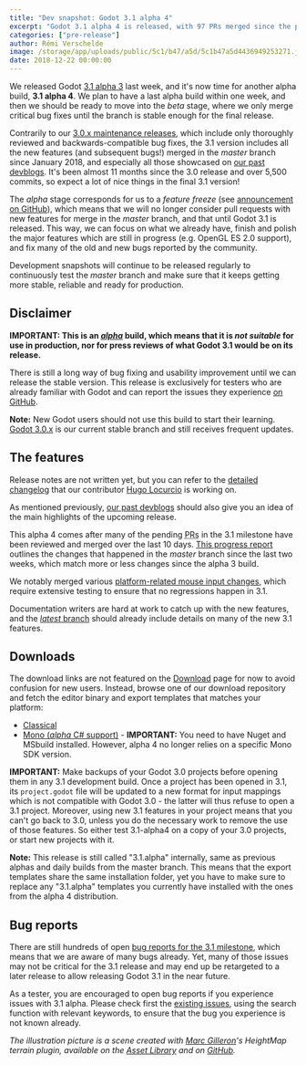 ```yaml
---
title: "Dev snapshot: Godot 3.1 alpha 4"
excerpt: "Godot 3.1 alpha 4 is released, with 97 PRs merged since the previous alpha last week. It should be the last alpha release, as we're now moving into the beta stage, where only critical bug fixes will be considered for merging until we are happy with the overall stability of the master branch."
categories: ["pre-release"]
author: Rémi Verschelde
image: /storage/app/uploads/public/5c1/b47/a5d/5c1b47a5d4436949253271.jpg
date: 2018-12-22 00:00:00
---
```


We released Godot [3.1 alpha 3](/article/dev-snapshot-godot-3-1-alpha-3) last week, and it's now time for another alpha build, **3.1 alpha 4**. We plan to have a last alpha build within one week, and then we should be ready to move into the *beta* stage, where we only merge critical bug fixes until the branch is stable enough for the final release.

Contrarily to our [3.0.x maintenance releases](/article/maintenance-release-godot-3-0-6), which include only thoroughly reviewed and backwards-compatible bug fixes, the 3.1 version includes all the new features (and subsequent bugs!) merged in the *master* branch since January 2018, and especially all those showcased on [our past devblogs](/devblog). It's been almost 11 months since the 3.0 release and over 5,500 commits, so expect a lot of nice things in the final 3.1 version!

The *alpha* stage corresponds for us to a *feature freeze* (see [announcement on GitHub](https://github.com/godotengine/godot/issues/21490)), which means that we will no longer consider pull requests with new features for merge in the *master* branch, and that until Godot 3.1 is released. This way, we can focus on what we already have, finish and polish the major features which are still in progress (e.g. OpenGL ES 2.0 support), and fix many of the old and new bugs reported by the community.

Development snapshots will continue to be released regularly to continuously test the *master* branch and make sure that it keeps getting more stable, reliable and ready for production.

## Disclaimer

**IMPORTANT: This is an [*alpha*](https://en.wikipedia.org/wiki/Software_release_life_cycle#Alpha) build, which means that it is *not suitable* for use in production, nor for press reviews of what Godot 3.1 would be on its release.**

There is still a long way of bug fixing and usability improvement until we can release the stable version. This release is exclusively for testers who are already familiar with Godot and can report the issues they experience [on GitHub](https://github.com/godotengine/godot/issues/).

**Note:** New Godot users should not use this build to start their learning. [Godot 3.0.x](/download) is our current stable branch and still receives frequent updates.

## The features

Release notes are not written yet, but you can refer to the [detailed changelog](https://gist.github.com/Calinou/49aefe52ce8f67ffa3f743932123d14f) that our contributor [Hugo Locurcio](https://github.com/Calinou) is working on.

As mentioned previously, [our past devblogs](/devblog) should also give you an idea of the main highlights of the upcoming release.

This alpha 4 comes after many of the pending <abbr title="Pull Requests">PRs</abbr> in the 3.1 milestone have been reviewed and merged over the last 10 days. [This progress report](https://www.patreon.com/posts/23473702) outlines the changes that happened in the *master* branch since the last two weeks, which match more or less changes since the alpha 3 build.

We notably merged various [platform-related mouse input changes](https://github.com/godotengine/godot/issues/24363), which require extensive testing to ensure that no regressions happen in 3.1.

Documentation writers are hard at work to catch up with the new features, and the [*latest* branch](http://docs.godotengine.org/en/latest/) should already include details on many of the new 3.1 features.

## Downloads

The download links are not featured on the [Download](/download) page for now to avoid confusion for new users. Instead, browse one of our download repository and fetch the editor binary and export templates that matches your platform:

- [Classical](https://downloads.tuxfamily.org/godotengine/3.1/alpha4)
- [Mono (*alpha* C# support)](https://downloads.tuxfamily.org/godotengine/3.1/alpha4/mono) - **IMPORTANT:** You need to have Nuget and MSbuild installed. However, alpha 4 no longer relies on a specific Mono SDK version.

**IMPORTANT:** Make backups of your Godot 3.0 projects before opening them in any 3.1 development build. Once a project has been opened in 3.1, its `project.godot` file will be updated to a new format for input mappings which is not compatible with Godot 3.0 - the latter will thus refuse to open a 3.1 project. Moreover, using new 3.1 features in your project means that you can't go back to 3.0, unless you do the necessary work to remove the use of those features. So either test 3.1-alpha4 on a copy of your 3.0 projects, or start new projects with it.

**Note:** This release is still called "3.1.alpha" internally, same as previous alphas and daily builds from the master branch. This means that the export templates share the same installation folder, yet you have to make sure to replace any "3.1.alpha" templates you currently have installed with the ones from the alpha 4 distribution.

## Bug reports

There are still hundreds of open [bug reports for the 3.1 milestone](https://github.com/godotengine/godot/issues?q=is%3Aopen+is%3Aissue+milestone%3A3.1+label%3Abug), which means that we are aware of many bugs already. Yet, many of those issues may not be critical for the 3.1 release and may end up be retargeted to a later release to allow releasing Godot 3.1 in the near future.

As a tester, you are encouraged to open bug reports if you experience issues with 3.1 alpha. Please check first the [existing issues](https://github.com/godotengine/godot/issues), using the search function with relevant keywords, to ensure that the bug you experience is not known already.

*The illustration picture is a scene created with [Marc Gilleron](http://twitter.com/ZylannMP3)'s *HeightMap terrain plugin*, available on the [Asset Library](https://godotengine.org/asset-library/asset/231) and on [GitHub](https://github.com/Zylann/godot_heightmap_plugin).*